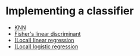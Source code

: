 # Implementing a classifier

* [KNN](https://en.wikipedia.org/wiki/K-nearest_neighbors_algorithm)
* [Fisher's linear discriminant](https://en.wikipedia.org/wiki/Linear_discriminant_analysis#Fisher's_linear_discriminant)
* [(Local) linear regression]()
* [(Local) logistic regression]()